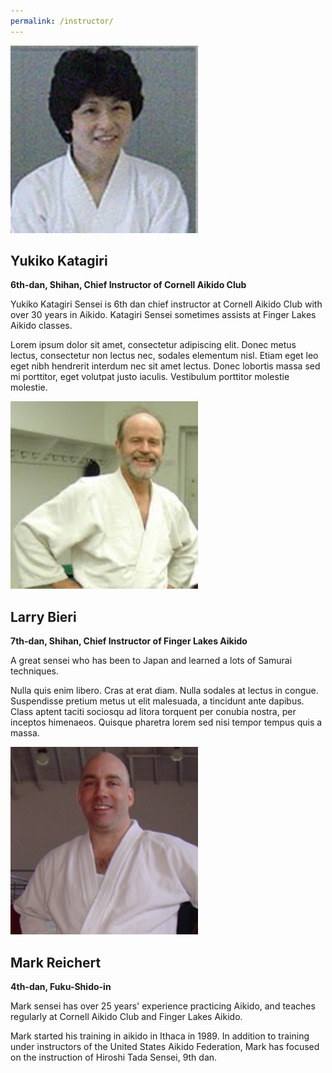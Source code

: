 ```yaml
---
permalink: /instructor/
---
```


<div class="instructor">
  <div class="instructor-left">
    <img class="instructor-image" src="../assets/img/instructor/katagiri.jpg" height="300" width="300">
  </div>
  <div class="instructor-right">
    <h2>Yukiko Katagiri</h2>
    <b>6th-dan, Shihan, Chief Instructor of Cornell Aikido Club</b>
    <p>
      Yukiko Katagiri Sensei is 6th dan chief instructor at Cornell Aikido Club
      with over 30 years in Aikido.  Katagiri Sensei sometimes assists at Finger Lakes Aikido classes.
    </p>
    <p>
      Lorem ipsum dolor sit amet, consectetur adipiscing elit. Donec metus lectus, consectetur non
      lectus nec, sodales elementum nisl. Etiam eget leo eget nibh hendrerit interdum nec sit amet
      lectus. Donec lobortis massa sed mi porttitor, eget volutpat justo iaculis. Vestibulum porttitor
      molestie molestie.
    </p>
  </div>
</div>

<div class="instructor">
  <div class="instructor-left">
    <img class="instructor-image" src="../assets/img/instructor/larry.jpg" height="300" width="300">
  </div>
  <div class="instructor-right">
    <h2>Larry Bieri</h2>
    <b>7th-dan, Shihan, Chief Instructor of Finger Lakes Aikido</b>
    <p>
      A great sensei who has been to Japan and learned a lots of Samurai techniques.
    </p>
    <p>
      Nulla quis enim libero. Cras at erat diam. Nulla sodales at lectus in congue. Suspendisse
      pretium metus ut elit malesuada, a tincidunt ante dapibus. Class aptent taciti sociosqu ad
      litora torquent per conubia nostra, per inceptos himenaeos. Quisque pharetra lorem sed nisi
      tempor tempus quis a massa. 
    </p>
  </div>
</div>

<div class="instructor">
  <div class="instructor-left">
    <img class="instructor-image" src="../assets/img/instructor/mark.jpg" height="300" width="300">
  </div>
  <div class="instructor-right">
    <h2>Mark Reichert</h2>
    <b>4th-dan, Fuku-Shido-in</b>
    <p class="instructor-intro">
      Mark sensei has over 25 years' experience practicing Aikido, and teaches regularly
      at Cornell Aikido Club and Finger Lakes Aikido.
    </p>
    <p>
      Mark started his training in aikido in Ithaca in 1989. In addition to training
      under instructors of the United States Aikido Federation, Mark has focused
      on the instruction of Hiroshi Tada Sensei, 9th dan.
    </p>
  </div>
</div>
